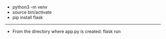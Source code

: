 * python3 -m venv  <path-to-venv>
* source bin/activate
* pip install flask
_____________________________________________________________

* From the directory where app.py is created: flask run
